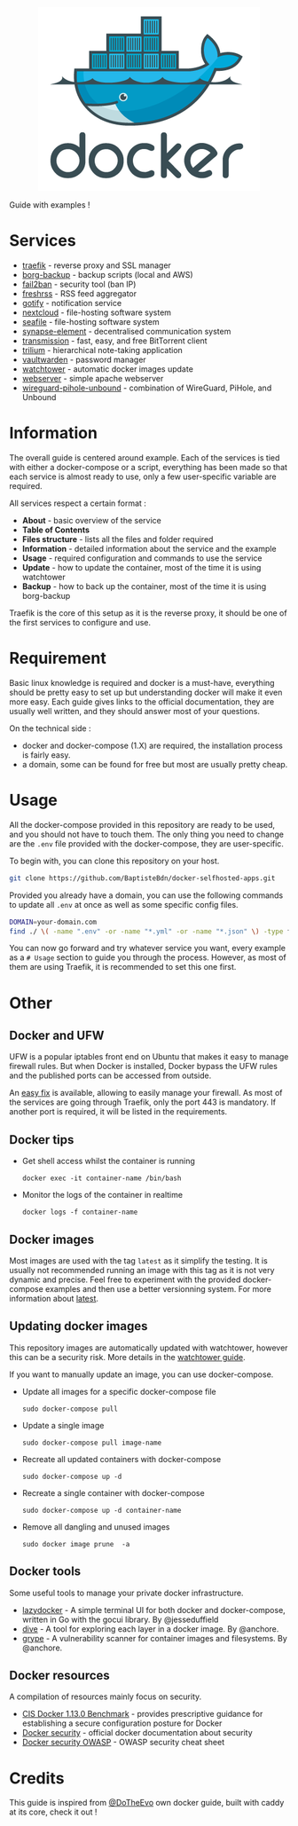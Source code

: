 <p align="center">
<img src="_utilities/docker.png" width="400" alt="docker" title="docker" />
</p>

Guide with examples !

# Services

* [traefik](traefik/) - reverse proxy and SSL manager
* [borg-backup](borg-backup/) - backup scripts (local and AWS)
* [fail2ban](fail2ban/) - security tool (ban IP)
* [freshrss](freshrss/) - RSS feed aggregator
* [gotify](gotify/) - notification service
* [nextcloud](nextcloud/) - file-hosting software system
* [seafile](seafile/) - file-hosting software system
* [synapse-element](synapse-element/) - decentralised communication system
* [transmission](transmission/) - fast, easy, and free BitTorrent client
* [trilium](trilium/) - hierarchical note-taking application
* [vaultwarden](vaultwarden/) - password manager
* [watchtower](watchtower/) - automatic docker images update
* [webserver](webserver/) - simple apache webserver
* [wireguard-pihole-unbound](wireguard-pihole-unbound3/) - combination of WireGuard, PiHole, and Unbound 


# Information

The overall guide is centered around example. Each of the services is tied with either a docker-compose or a script, everything has been made so that each service is almost ready to use, only a few user-specific variable are required.

All services respect a certain format :

- **About** - basic overview of the service
- **Table of Contents**
- **Files structure** - lists all the files and folder required
- **Information** - detailed information about the service and the example
- **Usage** - required configuration and commands to use the service
- **Update** - how to update the container, most of the time it is using watchtower
- **Backup** - how to back up the container, most of the time it is using borg-backup

Traefik is the core of this setup as it is the reverse proxy, it should be one of the first services to configure and use.

# Requirement

Basic linux knowledge is required and docker is a must-have, everything should be pretty easy to set up but understanding docker will make it even more easy.
Each guide gives links to the official documentation, they are usually well written, and they should answer most of your questions.

On the technical side :

* docker and docker-compose (1.X) are required, the installation process is fairly easy.
* a domain, some can be found for free but most are usually pretty cheap.

# Usage

All the docker-compose provided in this repository are ready to be used, and you should not have to touch them. The only thing you need to change are the `.env` file provided with the docker-compose, they are user-specific.

To begin with, you can clone this repository on your host.

```bash
git clone https://github.com/BaptisteBdn/docker-selfhosted-apps.git
```

Provided you already have a domain, you can use the following commands to update all `.env` at once as well as some specific config files.

```bash
DOMAIN=your-domain.com
find ./ \( -name ".env" -or -name "*.yml" -or -name "*.json" \) -type f -exec sed -i 's/example.com/'$DOMAIN'/g' {} \;
```

You can now go forward and try whatever service you want, every example as a `# Usage` section to guide you through the process. However, as most of them are using Traefik, it is recommended to set this one first.

# Other

## Docker and UFW

UFW is a popular iptables front end on Ubuntu that makes it easy to manage firewall rules. But when Docker is installed, Docker bypass the UFW rules and the published ports can be accessed from outside.

An [easy fix](https://github.com/chaifeng/ufw-docker) is available, allowing to easily manage your firewall. As most of the services are going through Traefik, only the port 443 is mandatory. If another port is required, it will be listed in the requirements.

## Docker tips

* Get shell access whilst the container is running
    ```
    docker exec -it container-name /bin/bash
    ```
* Monitor the logs of the container in realtime
    ```
    docker logs -f container-name
    ```

## Docker images

Most images are used with the tag `latest` as it simplify the testing. It is usually not recommended running an image with this tag as it is not very dynamic and precise.
Feel free to experiment with the provided docker-compose examples and then use a better versionning system. For more information about [latest](https://vsupalov.com/docker-latest-tag/).

## Updating docker images

This repository images are automatically updated with watchtower, however this can be a security risk. More details in the [watchtower guide](watchtower).

If you want to manually update an image, you can use docker-compose.

* Update all images for a specific docker-compose file
    ```
    sudo docker-compose pull
    ```
* Update a single image
    ```
    sudo docker-compose pull image-name
    ```
* Recreate all updated containers with docker-compose
    ```
    sudo docker-compose up -d
    ```
* Recreate a single container with docker-compose
    ```
    sudo docker-compose up -d container-name
    ```
* Remove all dangling and unused images
    ```
    sudo docker image prune  -a
    ```

## Docker tools

Some useful tools to manage your private docker infrastructure.

- [lazydocker](https://github.com/jesseduffield/lazydocker) - A simple terminal UI for both docker and docker-compose, written in Go with the gocui library. By @jesseduffield
- [dive](https://github.com/wagoodman/dive) - A tool for exploring each layer in a docker image. By @anchore.
- [grype](https://github.com/anchore/grype) - A vulnerability scanner for container images and filesystems. By @anchore.

## Docker resources 

A compilation of resources mainly focus on security.

- [CIS Docker 1.13.0 Benchmark](https://downloads.cisecurity.org/#/) - provides prescriptive guidance for establishing a secure configuration posture for Docker
- [Docker security](https://docs.docker.com/engine/security/) - official docker documentation about security
- [Docker security OWASP](https://cheatsheetseries.owasp.org/cheatsheets/Docker_Security_Cheat_Sheet.html) - OWASP security cheat sheet

# Credits

This guide is inspired from [@DoTheEvo](https://github.com/DoTheEvo/selfhosted-apps-docker) own docker guide, built with caddy at its core, check it out !
